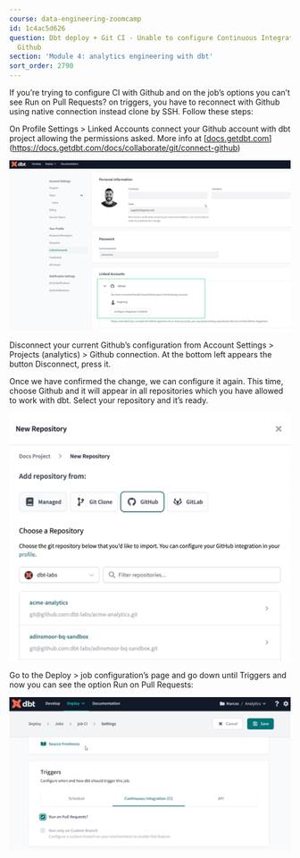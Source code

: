 ```yaml
---
course: data-engineering-zoomcamp
id: 1c4ac5d626
question: Dbt deploy + Git CI - Unable to configure Continuous Integration (CI) with
  Github
section: 'Module 4: analytics engineering with dbt'
sort_order: 2790
---
```


If you’re trying to configure CI with Github and on the job’s options you can’t see Run on Pull Requests? on triggers, you have to reconnect with Github using native connection instead clone by SSH. Follow these steps:

On Profile Settings > Linked Accounts connect your Github account with dbt project allowing the permissions asked. More info at [[docs.getdbt.com](https://docs.getdbt.com/docs/collaborate/git/connect-gith)](https://docs.getdbt.com/docs/collaborate/git/connect-github)

![Image](images/data-engineering-zoomcamp/image_7800f401.png)

Disconnect your current Github’s configuration from Account Settings > Projects (analytics) > Github connection. At the bottom left appears the button Disconnect, press it.

Once we have confirmed the change, we can configure it again. This time, choose Github and it will appear in all repositories which you have allowed to work with dbt. Select your repository and it’s ready.

![Image](images/data-engineering-zoomcamp/image_8efd4f76.png)

Go to the Deploy > job configuration’s page and go down until Triggers and now you can see the option Run on Pull Requests:

![Image](images/data-engineering-zoomcamp/image_4e68416b.png)

